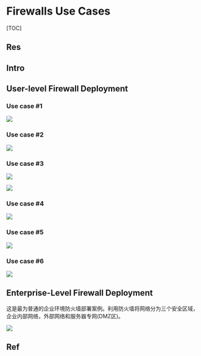 # Firewalls Use Cases

[TOC]



## Res



## Intro



## User-level Firewall Deployment
### Use case \#1
![](../../../../../../../../../Assets/Pics/Screenshot%202023-11-24%20at%209.35.11AM.png)

### Use case \#2
![](../../../../../../../../../Assets/Pics/Screenshot%202023-11-24%20at%209.35.27AM.png)

### Use case \#3
![](../../../../../../../../../Assets/Pics/Screenshot%202023-11-24%20at%209.35.38AM.png)

![](../../../../../../../../../Assets/Pics/Screenshot%202023-11-24%20at%209.36.03AM.png)

### Use case \#4
![](../../../../../../../../../Assets/Pics/Screenshot%202023-11-24%20at%209.36.14AM.png)

### Use case \#5
![](../../../../../../../../../Assets/Pics/Screenshot%202023-11-24%20at%209.36.29AM.png)

### Use case \#6
![](../../../../../../../../../Assets/Pics/Screenshot%202023-11-24%20at%209.36.40AM.png)



## Enterprise-Level Firewall Deployment
这是最为普通的企业环境防火墙部署案例。利用防火墙将网络分为三个安全区域，企业内部网络，外部网络和服务器专网(DMZ区)。

![](../../../../../../../../../Assets/Pics/Screenshot%202023-11-24%20at%209.36.55AM.png)



## Ref


